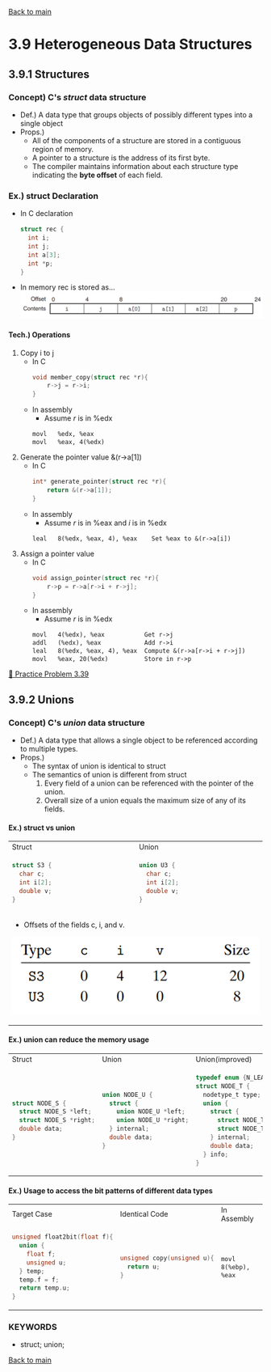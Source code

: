 [Back to main](https://github.com/JoonHyeok-hozy-Kim/computer_systems_study#readme)

# 3.9 Heterogeneous Data Structures

## 3.9.1 Structures

### Concept) C's *struct* data structure
* Def.) A data type that groups objects of possibly different types into a single object
* Props.) 
  * All of the components of a structure are stored in a contiguous region of memory.
  * A pointer to a structure is the address of its first byte.
  * The compiler maintains information about each structure type indicating the **byte offset** of each field.

### Ex.) struct Declaration
* In C declaration
  ```c
  struct rec {
    int i;
    int j;
    int a[3];
    int *p;
  }
  ```
* In memory rec is stored as...
  ![](https://github.com/JoonHyeok-hozy-Kim/computer_systems_study/blob/main/contents/ch_03/images/03_09_01_struct_ex.png)

#### Tech.) Operations
1. Copy i to j
   * In C
     ```c
     void member_copy(struct rec *r){
         r->j = r->i;
     }
     ```
   * In assembly
     * Assume *r* is in %edx
     ```assembly
     movl   %edx, %eax
     movl   %eax, 4(%edx)
     ```
2. Generate the pointer value &(r->a[1])
   * In C
     ```c
     int* generate_pointer(struct rec *r){
         return &(r->a[1]);
     }
     ```
   * In assembly
     * Assume *r* is in %eax and *i* is in %edx
     ```assembly
     leal   8(%edx, %eax, 4), %eax    Set %eax to &(r->a[i])
     ```
3. Assign a pointer value
   * In C
     ```c
     void assign_pointer(struct rec *r){
         r->p = r->a[r->i + r->j];
     }
     ```
   * In assembly
     * Assume *r* is in %edx
     ```assembly
     movl   4(%edx), %eax           Get r->j
     addl   (%edx), %eax            Add r->i
     leal   8(%edx, %eax, 4), %eax  Compute &(r->a[r->i + r->j])
     movl   %eax, 20(%edx)          Store in r->p
     ```

[:orange_book: Practice Problem 3.39](https://github.com/JoonHyeok-hozy-Kim/computer_systems_study/blob/main/contents/ch_03/problems/practice_problems.md#practice-problem-339)


## 3.9.2 Unions

### Concept) C's *union* data structure
* Def.) A data type that allows a single object to be referenced according to multiple types.
* Props.)
  * The syntax of union is identical to struct
  * The semantics of union is different from struct
    1. Every field of a union can be referenced with the pointer of the union.
    2. Overall size of a union equals the maximum size of any of its fields.

#### Ex.) struct vs union

<table>
<tr>
<td>Struct</td><td>Union</td>
</tr>

<tr>
<td>

```c
struct S3 {
  char c;
  int i[2];
  double v;
}
```

</td>
<td>

```c
union U3 {
  char c;
  int i[2];
  double v;
}
```

</td>
</tr>

<tr>
<td colspan='2'>

* Offsets of the fields c, i, and v.

<img src="https://github.com/JoonHyeok-hozy-Kim/computer_systems_study/blob/main/contents/ch_03/images/03_09_02_union_ex.png"></td></tr></table>


#### Ex.) union can reduce the memory usage

<table><tr><td>Struct</td><td>Union</td><td>Union(improved)</td></tr><tr><td>

```c
struct NODE_S {
  struct NODE_S *left;
  struct NODE_S *right;
  double data;
}
```

</td><td>

```c
union NODE_U {
  struct {
    union NODE_U *left;
    union NODE_U *right;
  } internal;
  double data;
}
```

</td><td>

```c
typedef enum {N_LEAF, N_INTERNAL} nodetype_t;
struct NODE_T {
  nodetype_t type;
  union {
    struct {
      struct NODE_T *left;
      struct NODE_T *right;
    } internal;
    double data;
  } info;
}
```

</td></tr></table>


#### Ex.) Usage to access the bit patterns of different data types

<table><tr><td>Target Case</td><td>Identical Code</td><td>In Assembly</td></tr><tr><td>

```c
unsigned float2bit(float f){
  union {
    float f;
    unsigned u;
  } temp;
  temp.f = f;
  return temp.u;
}
```

</td><td>

```c
unsigned copy(unsigned u){
  return u;
}
```

</td><td>

```assembly
movl  8(%ebp), %eax
```

</td></tr></table>


### KEYWORDS
* struct; union;


[Back to main](https://github.com/JoonHyeok-hozy-Kim/computer_systems_study#readme)
